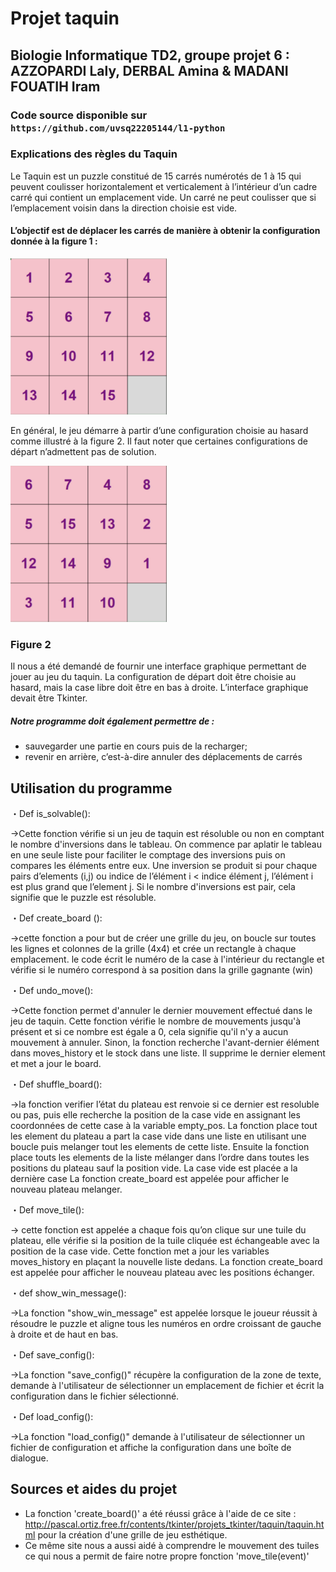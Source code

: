 # Projet taquin

## Biologie Informatique TD2, groupe projet 6 : AZZOPARDI Laly, DERBAL Amina & MADANI FOUATIH Iram


### Code source disponible sur `https://github.com/uvsq22205144/l1-python`


### Explications des règles du Taquin

Le Taquin est un puzzle constitué de 15 carrés numérotés de 1 à 15 qui peuvent coulisser horizontalement et verticalement à l’intérieur d’un cadre carré
qui contient un emplacement vide. Un carré ne peut coulisser que si l’emplacement voisin dans la direction choisie est vide.
#### L’objectif est de déplacer les carrés de manière à obtenir la configuration donnée à la figure 1 : 


<img src="https://raw.githubusercontent.com/uvsq22205144/l1-python/master/projetTaquin/IMG_2323.jpg" alt="taquin" width="250" height="250">



En général, le jeu démarre à partir d’une configuration choisie au hasard comme illustré à la figure 2. Il
faut noter que certaines configurations de départ n’admettent pas de solution. 


<img src="https://raw.githubusercontent.com/uvsq22205144/l1-python/master/projetTaquin/IMG_2324.jpg" alt="taquin" width="250" height="250">

### Figure 2

Il nous a été demandé de fournir une interface graphique permettant de jouer au jeu du taquin. La configuration de départ doit être choisie au hasard, mais la case libre doit être en bas à droite. L’interface graphique devait être Tkinter.

##### Notre programme doit également permettre de :

* sauvegarder une partie en cours puis de la recharger;
* revenir en arrière, c’est-à-dire annuler des déplacements de carrés

##  Utilisation du programme 


・Def is_solvable(): 

→Cette fonction vérifie si un jeu de taquin est résoluble ou non en comptant le nombre d'inversions dans le tableau.
On commence par aplatir le tableau en une seule liste pour faciliter le comptage des inversions puis on compares les éléments entre eux. Une inversion se produit si pour chaque pairs d’elements (i,j) ou indice de l’élément i < indice élément j, l’élément i est plus grand que l’element j. 
Si le nombre d'inversions est pair, cela signifie que le puzzle est résoluble.



・Def create_board (): 

→cette fonction a pour but de créer une grille du jeu, on boucle sur toutes les lignes et colonnes de la grille (4x4) et crée un rectangle à chaque emplacement.
le code écrit le numéro de la case à l'intérieur du rectangle et vérifie si le numéro correspond à sa position dans la grille gagnante (win)



・Def undo_move():

→Cette fonction permet d'annuler le dernier mouvement effectué dans le jeu de taquin.
Cette fonction vérifie le nombre de mouvements jusqu'à présent et si ce nombre est égale a 0, cela signifie qu'il n'y a aucun mouvement à annuler. Sinon, la fonction recherche l'avant-dernier élément dans moves_history et le stock dans une liste. Il supprime le dernier element et met a jour le board. 



・Def shuffle_board():

→la fonction verifier l’état du plateau est renvoie si ce dernier est resoluble ou pas, puis elle recherche la position de la case vide en assignant les coordonnées de cette case à la variable empty_pos.
La fonction place tout les element du plateau a part la case vide dans une liste en utilisant une boucle puis melanger tout les elements de cette liste. 
Ensuite la fonction place touts les elements de la liste mélanger dans l’ordre dans toutes les positions du plateau sauf la position vide. 
La case vide est placée a la dernière case
La fonction create_board est appelée pour afficher le nouveau plateau melanger. 



・Def move_tile(): 

→ cette fonction est appelée a chaque fois qu’on clique sur une tuile du plateau, elle vérifie si la position de la tuile cliquée est échangeable avec la position de la case vide. 
Cette fonction met a jour les variables moves_history en plaçant la nouvelle liste dedans. 
La fonction create_board est appelée pour afficher le nouveau plateau avec les positions échanger. 



・def show_win_message():

→La fonction "show_win_message" est appelée lorsque le joueur réussit à résoudre le puzzle et aligne tous les numéros en ordre croissant de gauche à droite et de haut en bas.



・Def save_config():

→La fonction "save_config()" récupère la configuration de la zone de texte, demande à l'utilisateur de sélectionner un emplacement de fichier et écrit la configuration dans le fichier sélectionné. 

・Def load_config():

→La fonction "load_config()" demande à l'utilisateur de sélectionner un fichier de configuration et affiche la configuration dans une boîte de dialogue.

##  Sources et aides du projet 

* La fonction 'create_board()' a été réussi grâce à l'aide de ce site : http://pascal.ortiz.free.fr/contents/tkinter/projets_tkinter/taquin/taquin.html pour la création d'une grille de jeu esthétique. 
* Ce même site nous a aussi aidé à comprendre le mouvement des tuiles ce qui nous a permit de faire notre propre fonction 'move_tile(event)'

